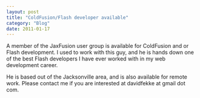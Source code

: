 ```yaml
---
layout: post
title: "ColdFusion/Flash developer available"
category: "Blog"
date: 2011-01-17
---
```



A member of the JaxFusion user group is available for ColdFusion and or Flash development. I used to work with this guy, and he is hands down one of the best Flash developers I have ever worked with in my web development career.

He is based out of the Jacksonville area, and is also available for remote work. Please contact me if you are interested at davidfekke at gmail dot com.